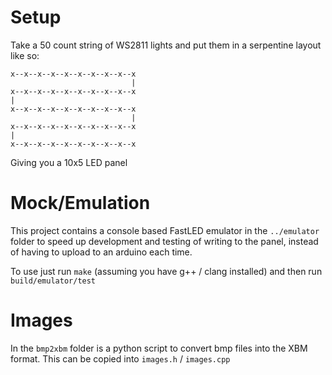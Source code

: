 # Setup

Take a 50 count string of WS2811 lights and put them in a serpentine layout like so:

```
x--x--x--x--x--x--x--x--x--x
                           |
x--x--x--x--x--x--x--x--x--x
|
x--x--x--x--x--x--x--x--x--x
                           |
x--x--x--x--x--x--x--x--x--x
|
x--x--x--x--x--x--x--x--x--x
```

Giving you a 10x5 LED panel

# Mock/Emulation

This project contains a console based FastLED emulator in the `../emulator` folder to speed up development and testing of writing to the panel, instead of having to upload to an arduino each time.

To use just run `make` (assuming you have g++ / clang installed) and then run `build/emulator/test`

# Images
In the `bmp2xbm` folder is a python script to convert bmp files into the XBM format. This can be copied into `images.h` / `images.cpp`
